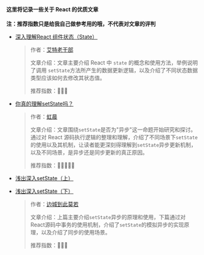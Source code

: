 #### 这里将记录一些关于 React 的优质文章

**注：推荐指数只是给我自己做参考用的哦，不代表对文章的评判**

* [深入理解React 组件状态（State）](https://www.jianshu.com/p/c6257cbef1b1)

  > 作者：[艾特老干部](https://www.jianshu.com/u/ac4f0d942465)
  >
  > 文章介绍：文章主要介绍 React 中 `state` 的概念和使用方法，举例说明了调用 `setState`方法所产生的数据更新逻辑，以及介绍了不同状态数据类型应该如何去修改其状态值。
  >
  > 推荐指数：🌟🌟🌟

* [你真的理解setState吗？](https://juejin.im/post/5b45c57c51882519790c7441#comment)

  > 作者：[虹晨](https://juejin.im/user/57bbb020df0eea005c619a63)
  >
  > 文章介绍：文章围绕`setState`是否为"异步"这一命题开始研究和探讨。通过对 React 源码执行逻辑的整理和理解，介绍了不同场景下`setState`的使用以及其机制，让读者能更深刻得理解到`setState`异步更新机制，以及不同场景，是异步还是同步更新的真正原因。
  >
  > 推荐指数：🌟🌟🌟🌟🌟

* [浅出深入setState（上）](https://segmentfault.com/a/1190000015615057)

* [浅出深入setState（下）](https://segmentfault.com/a/1190000015821018)

  > 作者：[边城到此莫若](https://segmentfault.com/u/bianchengdaocimoruo)
  >
  > 文章介绍：上篇主要介绍`setState`异步的原理和使用，下篇通过对React源码中事务的使用机制，介绍了`setState`的模拟异步的实现原理，以及介绍了同步的使用场景。
  >
  > 推荐指数：🌟🌟🌟